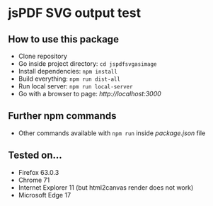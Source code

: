 # jsPDF SVG output test

## How to use this package

- Clone repository
- Go inside project directory: `cd jspdfsvgasimage`
- Install dependencies: `npm install`
- Build everything: `npm run dist-all`
- Run local server: `npm run local-server`
- Go with a browser to page: _http://localhost:3000_

## Further npm commands

- Other commands available with `npm run` inside _package.json_ file

## Tested on...

- Firefox 63.0.3
- Chrome 71
- Internet Explorer 11 (but html2canvas render does not work)
- Microsoft Edge 17
